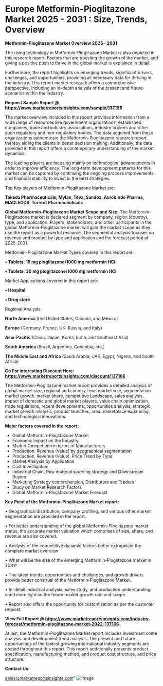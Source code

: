 # Europe Metformin-Pioglitazone Market 2025 - 2031 : Size, Trends, Overview

<Strong> Metformin-Pioglitazone Market Overview 2025 - 2031</strong>

The rising technology in Metformin-Pioglitazone Market is also depicted in this research report. Factors that are boosting the growth of the market, and giving a positive push to thrive in the global market is explained in detail.

Furthermore, the report highlights on emerging trends, significant drivers, challenges, and opportunities, providing all necessary data for thriving in the industry. This report market research offers a comprehensive perspective, including an in-depth analysis of the present and future scenarios within the industry.

<strong>Request Sample Report @ <a href=https://www.marketreportsinsights.com/sample/137166>https://www.marketreportsinsights.com/sample/137166</a></strong>

The market overview included in this report provides information from a wide range of resources like government organizations, established companies, trade and industry associations, industry brokers and other such regulatory and non-regulatory bodies. The data acquired from these organizations authenticate the Metformin-Pioglitazone research report, thereby aiding the clients in better decision making. Additionally, the data provided in this report offers a contemporary understanding of the market dynamics.

The leading players are focusing mainly on technological advancements in order to improve efficiency. The long-term development patterns for this market can be captured by continuing the ongoing process improvements and financial stability to invest in the best strategies.

Top Key players of Metformin-Pioglitazone Market are:

<strong>Takeda Pharmaceuticals, Mylan, Teva, Sandoz, Aurobindo Pharma, MACLEODS, Torrent Pharmaceuticals</strong>

<strong><b>Global Metformin-Pioglitazone Market Scope and Size:</b></strong>
The Metformin-Pioglitazone market is declared segment by company, region (country), type, and application. Players, stakeholders, and other participants in the global Metformin-Pioglitazone market will gain the market scope as they use the report as a powerful resource. The segmental analysis focuses on revenue and product by type and application and the forecast period of 2025-2031.

Metformin-Pioglitazone Market Types covered in this report are:

<strong>• Tablets: 15 mg pioglitazone/1000 mg metformin HCl

• Tablets: 30 mg pioglitazone/1000 mg metformin HCl</strong>

Market Applications covered in this report are:

<strong>• Hospital

• Drug store</strong> 

Regional Analysis

<strong>North America</strong> (the United States, Canada, and Mexico)

<strong>Europe</strong> (Germany, France, UK, Russia, and Italy)

<strong>Asia-Pacific</strong> (China, Japan, Korea, India, and Southeast Asia)

<strong>South America</strong> (Brazil, Argentina, Colombia, etc.)

<strong>The Middle East and Africa</strong> (Saudi Arabia, UAE, Egypt, Nigeria, and South Africa)

<strong>Go For Interesting Discount Here: <a href=https://www.marketreportsinsights.com/discount/137166>https://www.marketreportsinsights.com/discount/137166</a></strong>

The Metformin-Pioglitazone market report provides a detailed analysis of global market size, regional and country-level market size, segmentation market growth, market share, competitive Landscape, sales analysis, impact of domestic and global market players, value chain optimization, trade regulations, recent developments, opportunities analysis, strategic market growth analysis, product launches, area marketplace expanding, and technological innovations.

<strong><b>Major factors covered in the report:</b></strong>
<ul>
  <li>Global Metformin-Pioglitazone Market </li>
  <li>Economic Impact on the Industry</li>
  <li>Market Competition in terms of Manufacturers</li>
  <li>Production, Revenue (Value) by geographical segmentation</li>
  <li>Production, Revenue (Value), Price Trend by Type</li>
  <li>Market Analysis by Application</li>
  <li>Cost Investigation</li>
  <li>Industrial Chain, Raw material sourcing strategy and Downstream Buyers</li>
  <li>Marketing Strategy comprehension, Distributors and Traders</li>
  <li>Study on Market Research Factors</li>
  <li>Global Metformin-Pioglitazone Market Forecast</li>
</ul>

<strong><b>Key Point of the Metformin-Pioglitazone Market report:</b></strong>

• Geographical distribution, company profiling, and various other market segmentation are provided in the report.

• For better understanding of the global Metformin-Pioglitazone market status, the accurate market valuation which comprises of size, share, and revenue are also covered.

• Analysis of the competitive dynamic factors better extrapolate the complete market overview

• What will be the size of the emerging Metformin-Pioglitazone market in 2031?

• The latest trends, opportunities and challenges, and growth drivers provide better construal of the Metformin-Pioglitazone Market.

• In-detail industrial analysis, sales study, and production understanding shed more light on the future market growth rate and scope.

• Report also offers the opportunity for customization as per the customer request.

<strong><b>View Full Report @ <a href=https://www.marketreportsinsights.com/industry-forecast/metformin-pioglitazone-market-2022-137166>https://www.marketreportsinsights.com/industry-forecast/metformin-pioglitazone-market-2022-137166</a></b></strong>


At last, the Metformin-Pioglitazone Market report includes investment come analysis and development trend analysis. The present and future opportunities of the fastest growing international industry segments are coated throughout this report. This report additionally presents product specification, manufacturing method, and product cost structure, and price structure.

<strong>Contact Us:</strong>

sales@marketreportsinsights.com"
![image](https://github.com/user-attachments/assets/2fd73bbc-7fe7-4f7b-bb2a-1f9f71447356)
